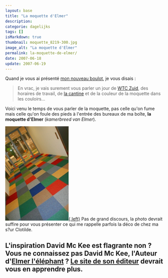 ```yaml
---
layout: base
title: "La moquette d'Elmer"
description: 
categorie: dagelijks
tags: []
isMarkdown: true
thumbnail: moquette_8219-300.jpg
image_alt: "La moquette d'Elmer"
permalink: la-moquette-de-elmer/
date: 2007-06-18
update: 2007-06-19
---
```




Quand je vous ai présenté [mon nouveau boulot](/de-mon-boulot), je vous disais :
> En vrac, je vais surement vous parler un jour de [WTC Zuid](/station-zuid-wtc-devient-amsterdam-zuid), des horaires de travail, de [la cantine](/le-lunch-du-midi) et de la couleur de la moquette dans les couloirs...

Voici venu le temps de vous parler de la moquette, pas celle qu'on fume mais celle qu'on foule des pieds à l'entrée des bureaux de ma boîte, **la moquette d'Elmer** (*kamerbreed van Elmer*). 

[![La moquette d'Elmer](moquette_8219-300.jpg){.left}](/public/images/photos/2007-06/moquette_8219-600.jpg)
Pas de grand discours, la photo devrait suffire pour vous présenter ce qui me rappelle parfois la déco de chez ma s?ur Clotilde. 

L'inspiration **David Mc Kee** est flagrante non ? Vous ne connaissez pas David Mc Kee, l'Auteur d'[Elmer l'éléphant](http://www.ibookdb.net/book/37056/2211019447) ? [Le site de son éditeur](http://www.randomhouse.co.uk/childrens/elmer/home.htm) devrait vous en apprendre plus.
---